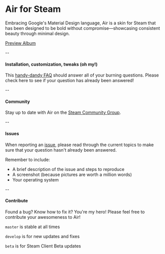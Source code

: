 # Air for Steam

Embracing Google's Material Design language, Air is a skin for Steam that has been designed to be bold without compromise—showcasing consistent beauty through minimal design.

[Preview Album](http://imgur.com/a/xW7uG)

--

#### Installation, customization, tweaks (oh my!)

This [handy-dandy FAQ](https://github.com/Elundris/Air-for-Steam/wiki) should answer all of your burning questions. Please check here to see if your question has already been answered!

--

#### Community

Stay up to date with Air on the [Steam Community Group](http://steamcommunity.com/groups/airforsteam).

--

#### Issues

When reporting an [issue](https://github.com/Elundris/Air-for-Steam/issues), please read through the current topics to make sure that your question hasn't already been answered.

Remember to include:
* A brief description of the issue and steps to reproduce
* A screenshot (because pictures are worth a million words)
* Your operating system

--

#### Contribute

Found a bug? Know how to fix it? You're my hero!
Please feel free to contribute your awesomeness to Air!

`master` is stable at all times

`develop` is for new updates and fixes

`beta` is for Steam Client Beta updates
